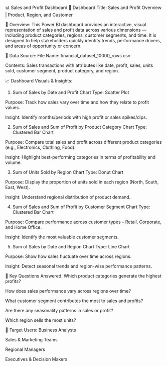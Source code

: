 📊 Sales and Profit Dashboard 
📌 Dashboard Title:
Sales and Profit Overview | Product, Region, and Customer

📝 Overview:
This Power BI dashboard provides an interactive, visual representation of sales and profit data across various dimensions — including product categories, regions, customer segments, and time. It is designed to help stakeholders quickly identify trends, performance drivers, and areas of opportunity or concern.

📂 Data Source:
File Name: financial_dataset_10000_rows.csv

Contents: Sales transactions with attributes like date, profit, sales, units sold, customer segment, product category, and region.

📈 Dashboard Visuals & Insights:
1. Sum of Sales by Date and Profit
Chart Type: Scatter Plot

Purpose: Track how sales vary over time and how they relate to profit values.

Insight: Identify months/periods with high profit or sales spikes/dips.

2. Sum of Sales and Sum of Profit by Product Category
Chart Type: Clustered Bar Chart

Purpose: Compare total sales and profit across different product categories (e.g., Electronics, Clothing, Food).

Insight: Highlight best-performing categories in terms of profitability and volume.

3. Sum of Units Sold by Region
Chart Type: Donut Chart

Purpose: Display the proportion of units sold in each region (North, South, East, West).

Insight: Understand regional distribution of product demand.

4. Sum of Sales and Sum of Profit by Customer Segment
Chart Type: Clustered Bar Chart

Purpose: Compare performance across customer types – Retail, Corporate, and Home Office.

Insight: Identify the most valuable customer segments.

5. Sum of Sales by Date and Region
Chart Type: Line Chart

Purpose: Show how sales fluctuate over time across regions.

Insight: Detect seasonal trends and region-wise performance patterns.

🧠 Key Questions Answered:
Which product categories generate the highest profits?

How does sales performance vary across regions over time?

What customer segment contributes the most to sales and profits?

Are there any seasonality patterns in sales or profit?

Which region sells the most units?

🎯 Target Users:
Business Analysts

Sales & Marketing Teams

Regional Managers

Executives & Decision Makers

